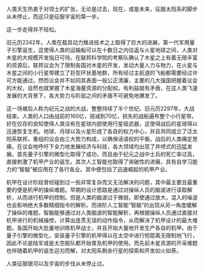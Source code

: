 人类天生热衷于对领土的扩张，无论是过去，现在，或是未来，征服太阳系的脚步从未停止，而这只是征服宇宙的第一步。

这一步走得并不轻松。

旧元历2242年，人类在载具动力推进技术之上取得了巨大的进展，第一代军用量子引擎诞生，这使得人类的运输船可以在十数日之内往返与火星地球之间，人类对木星的大规模开发指日可待。在联邦科学院的考察队确认了木星之上有着无限丰富的资源后，联邦议会为了限制各国对木星的开发，发动大量人力与物力，在火星与木星之间的小行星带建立了巨型环状基地群，所有经过主航道的飞船都需要经过许可方能通过。然而议会并不如同其表面一般公正清廉，主要的几大强国把握着议会的大权，自然也就掌握了木星海量资源的分配权。有利益就有矛盾，在这人类飞速发展的大背景下，各大势力与阶层之间的矛盾不可避免地爆发了。

这一场被后人称为纪元之战的大战，整整持续了半个世纪。旧元历2297年，大战结束。人类的人口由战前的160亿，锐减到70亿，损失的战船遍布整个小行星带。好在仅存的良知使得人类没有在星球内部使用行星级武器，这使得战后的星球得以迅速恢复生机。地球、月球以及火星形成了各自的权力中心，并且共同成立了泛太阳系联邦，重组的议会由三大势力构成，以确保话语权的平衡。战后的人类痛定思痛，在议会地呼吁下全力地发展经济与科技，各大领域均出现了井喷式的迅猛发展。首先量子引擎的微型化取得了成功，而且由于纪元之战中士兵的死亡率过高，直接刺激了机甲产业的诞生。其次人工智能也取得了突破性的进展，具有自学习能力的“智脑”被应用在了各行各业。其中便包括了迅速崛起的机甲产业。

机甲在设计阶段曾经碰到过一些非常复杂而又无法解决的问题，其中最主要且最重要的便是机甲的操纵难题。早期的设计思路是通过对操纵人员的脑波进行读取解析，从而进行机甲的控制。但是人类的脑波过于微弱，即使通过放大，混入的噪波也会影响绝大多数精细指令的解析。而进阶人工智能“智脑”的出现从另一角度缓解了操纵的难题。智脑能够通过对人类脑波的智能解析，再根据操纵人员通过直接对机甲进行的机械操控，计算出连贯无误的动作指令，从而解决了机甲设计的最大难题。各国开始大批量地训练机甲战士，并且开始大量地开发生产各自的机甲。由于量子引擎的微型化，安装量子引擎的机甲得以在太空中进行短距离无限制地飞行，因此不论是陆军或是太空舰队都开始普及机甲的使用。而先前木星资源的开采难题也伴随着机甲的诞生迎刃而解，对太阳系剩余行星的探索和开发如火如荼。

人类征服银河以及宇宙的步伐从未停止过。